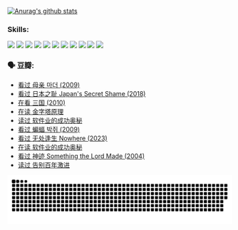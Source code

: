 
[![Anurag's github stats](https://github-readme-stats.vercel.app/api?username=w940853815)](https://github.com/anuraghazra/github-readme-stats)

### Skills:

<code><img height="32" src="https://cdn.jsdelivr.net/npm/simple-icons@v5/icons/python.svg"></code>
<code><img height="32" src="https://cdn.jsdelivr.net/npm/simple-icons@v5/icons/javascript.svg"></code>
<code><img height="32" src="https://cdn.jsdelivr.net/npm/simple-icons@v5/icons/django.svg"></code>
<code><img height="32" src="https://cdn.jsdelivr.net/npm/simple-icons@v5/icons/flask.svg"></code>
<code><img height="32" src="https://cdn.jsdelivr.net/npm/simple-icons@v5/icons/vuetify.svg"></code>
<code><img height="32" src="https://cdn.jsdelivr.net/npm/simple-icons@v5/icons/git.svg"></code>
<code><img height="32" src="https://cdn.jsdelivr.net/npm/simple-icons@v5/icons/docker.svg"></code>
<code><img height="32" src="https://cdn.jsdelivr.net/npm/simple-icons@v5/icons/postgresql.svg"></code>
<code><img height="32" src="https://cdn.jsdelivr.net/npm/simple-icons@v5/icons/elasticsearch.svg"></code>
<code><img height="32" src="https://cdn.jsdelivr.net/npm/simple-icons@v5/icons/macos.svg"></code>
<code><img height="32" src="https://cdn.jsdelivr.net/npm/simple-icons@v5/icons/linux.svg"></code>

### 🗣 豆瓣:

<!-- DOUBAN-ACTIVITIES:START -->
- [看过 母亲 마더‎ (2009)](https://www.douban.com/people/136069238/status/4442102172/?_i=00885713)
- [看过 日本之耻 Japan's Secret Shame‎ (2018)](https://www.douban.com/people/136069238/status/4431579101/?_i=00885713)
- [在看 三国‎ (2010)](https://www.douban.com/people/136069238/status/4430559482/?_i=00885713)
- [在读 金字塔原理](https://www.douban.com/people/136069238/status/4424812753/?_i=00885713)
- [读过 软件业的成功奥秘](https://www.douban.com/people/136069238/status/4424809958/?_i=00885713)
- [看过 蝙蝠 박쥐‎ (2009)](https://www.douban.com/people/136069238/status/4422787315/?_i=00885714)
- [看过 无处逢生 Nowhere‎ (2023)](https://www.douban.com/people/136069238/status/4416454713/?_i=00885714)
- [在读 软件业的成功奥秘](https://www.douban.com/people/136069238/status/4414815312/?_i=00885714)
- [看过 神迹 Something the Lord Made‎ (2004)](https://www.douban.com/people/136069238/status/4409691983/?_i=00885714)
- [读过 告别百年激进](https://www.douban.com/people/136069238/status/4406414036/?_i=00885714)
<!-- DOUBAN-ACTIVITIES:END -->


![Snake animation](https://raw.githubusercontent.com/w940853815/w940853815/output/github-contribution-grid-snake.svg)

<!--
**w940853815/w940853815** is a ✨ _special_ ✨ repository because its `README.md` (this file) appears on your GitHub profile.

Here are some ideas to get you started:

- 🔭 I’m currently working on ...
- 🌱 I’m currently learning ...
- 👯 I’m looking to collaborate on ...
- 🤔 I’m looking for help with ...
- 💬 Ask me about ...
- 📫 How to reach me: ...
- 😄 Pronouns: ...
- ⚡ Fun fact: ...
-->
